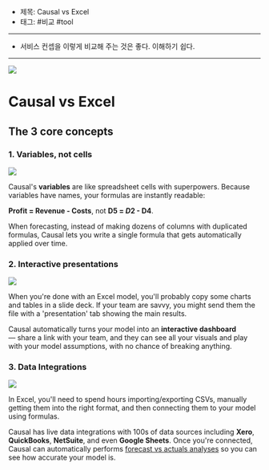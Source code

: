 - 제목: Causal vs Excel
- 태그: #비교 #tool 

---
- 서비스 컨셉을 이렇게 비교해 주는 것은 좋다. 이해하기 쉽다.

---


![](https://ci6.googleusercontent.com/proxy/J8MFVQwunGiz_tNRdy_mG-4T1Zr74GawbOnpC85497HI1S9vjjOyEqhN-Wv1_LBVgEg_ltbe0ajpWvaSIwYjD9GmZFP0XiCvBFrFFZ_IL51SDNVH49TR-Sm7Q1XxzKQo_-gnvkdvQzUpbQzX-qRO8bzbYj-ytg=s0-d-e1-ft#https://mcusercontent.com/e983de89faf429c0810c74ab3/images/8b8db6fc-ecd9-44ca-a3da-77f07380818a.png)

# Causal vs Excel

## The 3 core concepts

### 1\. Variables, not cells

![](https://ci3.googleusercontent.com/proxy/bt3AeBUJskBlx0wFvh1Bwt2CI53nY53oWLFYuT_X6DoYskGwroFGdcVtt7ZBrFhinGVhX4uu7MtI0AOjIa9jVec3xRFmQZgAkWuq1hXHoFQF7RcIq3ZKuVjdEZHKb--w-_ztcpHAup--16WMrpcJrrupednQEw=s0-d-e1-ft#https://mcusercontent.com/e983de89faf429c0810c74ab3/images/254419f4-8342-407a-964b-74bc9e3ce771.png)

Causal's **variables** are like spreadsheet cells with superpowers. Because variables have names, your formulas are instantly readable:   
  
**Profit = Revenue - Costs**, not **D5 = $D$2 - D4**.

When forecasting, instead of making dozens of columns with duplicated formulas, Causal lets you write a single formula that gets automatically applied over time.

### 2\. Interactive presentations

![](https://ci4.googleusercontent.com/proxy/L6uSOR-rrLYkHZoK9_bH6LS4MhErVbzHMwMKi8SPDCoWZkVPqfO-c04KwK2WZZnv9dY1dI2ad4uzNiB0NmfI1bnUnNXTd4cSibF7PVqdRkbM_qi82FDkzXOZ0Sphcz3mhU3y-PQgSJNeke8pOZqoMn2SZE3akQ=s0-d-e1-ft#https://mcusercontent.com/e983de89faf429c0810c74ab3/images/3fa6ce98-6105-48e8-b0ec-f601f2624f03.gif)

When you're done with an Excel model, you'll probably copy some charts and tables in a slide deck. If your team are savvy, you might send them the file with a 'presentation' tab showing the main results.

Causal automatically turns your model into an **interactive dashboard** — share a link with your team, and they can see all your visuals and play with your model assumptions, with no chance of breaking anything.

### 3\. Data Integrations

![](https://ci3.googleusercontent.com/proxy/jEDmmg-l4s1Oys5Ai5wyqlJRaKUXN7G0WC7_NBhjHbnwu-kXhHM96_yQXBO7vBhiu0kIacb22qlQ_qkphnhzlMZNPQbzY8S7M6CjNh0kWwJOcOgZqbIbbiqHB09yUxfPfE7_vwwz4fF2YX8uvyHqJ5cz4fgeAA=s0-d-e1-ft#https://mcusercontent.com/e983de89faf429c0810c74ab3/images/b56fbd3d-f6db-4bf4-8014-56e2f8246e71.jpg)

In Excel, you'll need to spend hours importing/exporting CSVs, manually getting them into the right format, and then connecting them to your model using formulas.  
  
Causal has live data integrations with 100s of data sources including **Xero**, **QuickBooks**, **NetSuite**, and even **Google Sheets**. Once you're connected, Causal can automatically performs [forecast vs actuals analyses](https://app.us20.list-manage.com/track/click?u=e983de89faf429c0810c74ab3&id=c35f51b8cb&e=0a4b8b11a3) so you can see how accurate your model is.